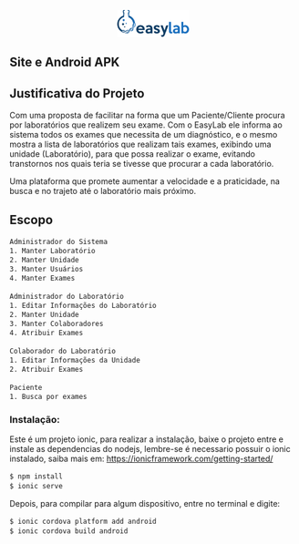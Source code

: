 <p align="center">
    <img src="./docs/Apoio ao Projeto/LogoEasyLab/logoAlternativa.png" width="25%" alt="Uma plataforma que promete modificar a forma de buscar laboratórios que realizam determinados exames">
</p>

## Site e Android APK

## Justificativa do Projeto

<p>Com uma proposta de facilitar na forma que um Paciente/Cliente procura por laboratórios que realizem seu exame. Com o EasyLab ele informa ao sistema todos os exames que necessita de um diagnóstico, e o mesmo mostra a lista de laboratórios que realizam tais exames, exibindo uma unidade (Laboratório), para que possa realizar o exame, evitando transtornos nos quais teria se tivesse que procurar a cada laboratório. <p>
<p>Uma plataforma que promete aumentar a velocidade e a praticidade, na busca e no trajeto até o laboratório mais próximo.<p>


## Escopo

```
Administrador do Sistema
1. Manter Laboratório
2. Manter Unidade 
3. Manter Usuários 
4. Manter Exames

Administrador do Laboratório
1. Editar Informações do Laboratório
2. Manter Unidade
3. Manter Colaboradores
4. Atribuir Exames

Colaborador do Laboratório
1. Editar Informações da Unidade
2. Atribuir Exames

Paciente
1. Busca por exames

```

### Instalação:

Este é um projeto ionic, para realizar a instalação, baixe o projeto entre e instale as dependencias do nodejs, lembre-se é necessario possuir o ionic instalado, saiba mais em: https://ionicframework.com/getting-started/
```bash
$ npm install
$ ionic serve
```

Depois, para compilar para algum dispositivo, entre no terminal e digite:

```bash
$ ionic cordova platform add android
$ ionic cordova build android 
```


